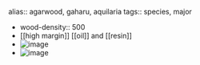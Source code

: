 alias:: agarwood, gaharu, aquilaria
tags:: species, major

- wood-density:: 500
- [[high margin]] [[oil]] and [[resin]]
- ![image](https://ipfs.io/ipfs/QmTB8iZE5q21mEhTHHoTSLUEMDSe3a14dDbHA8yAKJx6mb)
- ![image](https://ipfs.io/ipfs/QmcJZRqW3GPGkHafEWEA8RUGgntEoxmvD6ffCbsVXJkS8L)